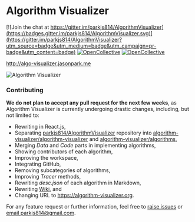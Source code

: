 # Algorithm Visualizer

[![Join the chat at https://gitter.im/parkjs814/AlgorithmVisualizer](https://badges.gitter.im/parkjs814/AlgorithmVisualizer.svg)](https://gitter.im/parkjs814/AlgorithmVisualizer?utm_source=badge&utm_medium=badge&utm_campaign=pr-badge&utm_content=badge)
[![OpenCollective](https://opencollective.com/algorithmvisualizer/backers/badge.svg)](#backers) 
[![OpenCollective](https://opencollective.com/algorithmvisualizer/sponsors/badge.svg)](#sponsors)

http://algo-visualizer.jasonpark.me

![Algorithm Visualizer](http://i.giphy.com/3o6EhJFgsyShX6MHeM.gif)

### Contributing

**We do not plan to accept any pull request for the next few weeks**, as Algorithm Visualizer is currently undergoing drastic changes, including, but not limited to:

* Rewriting in React.js,
* Separating [parkjs814/AlgorithmVisualizer](https://github.com/parkjs814/AlgorithmVisualizer) repository into [algorithm-visualizer/algorithm-visualizer](https://github.com/algorithm-visualizer/algorithm-visualizer) and [algorithm-visualizer/algorithms](https://github.com/algorithm-visualizer/algorithms),
* Merging *Data* and *Code* parts in implementing algorithms,
* Showing contributors of each algorithm,
* Improving the workspace,
* Integrating GitHub,
* Removing subcategories of algorithms,
* Improving *Tracer* methods,
* Rewriting *desc.json* of each algorithm in Markdown,
* Rewriting [Wiki](https://github.com/algorithm-visualizer/algorithm-visualizer/wiki), and
* Changing URL to https://algorithm-visualizer.org.

For any feature request or further information, feel free to [raise issues](https://github.com/algorithm-visualizer/algorithm-visualizer/issues/new) or [email parkjs814@gmail.com](mailto:parkjs814@gmail.com).

